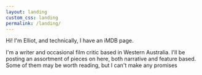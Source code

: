 ```yaml
---
layout: landing
custom_css: landing
permalink: /landing/
---
```


Hi! I'm Elliot, and technically, I have an iMDB page.

I'm a writer and occasional film critic based in Western Australia. I'll be posting an assortment of pieces on here, both narrative and feature based. Some of them may be worth reading, but I can't make any promises
